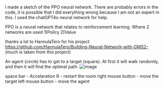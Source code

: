 I made a sketch of the PPO neural network.
There are probably errors in the code, it is possible that I did everything wrong because I am not an expert in this.
I used the chatGPT4o neural network for help.

PPO is a neural network that relates to reinforcement learning. Where 2 networks are used 1)Policy 2)Value

thanks a lot to HannulaTero for his project https://github.com/HannulaTero/Building-Neural-Network-with-GMS2-
(much is taken from this project)

An agent (circle) has to get to a target (square). At first it will walk randomly, and then it will find the optimal path.
![image](https://github.com/user-attachments/assets/f6ff0151-af61-42c7-a71c-23d0301e1837)


space bar - Acceleration
R - restart the room
right mouse button - move the target
left mouse button - move the agent
